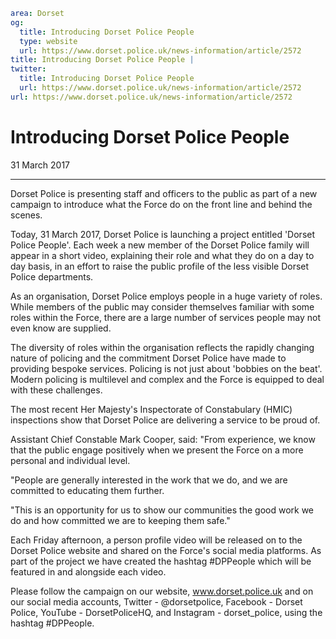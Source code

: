 ```yaml
area: Dorset
og:
  title: Introducing Dorset Police People
  type: website
  url: https://www.dorset.police.uk/news-information/article/2572
title: Introducing Dorset Police People |
twitter:
  title: Introducing Dorset Police People
  url: https://www.dorset.police.uk/news-information/article/2572
url: https://www.dorset.police.uk/news-information/article/2572
```

# Introducing Dorset Police People

31 March 2017

* * *

Dorset Police is presenting staff and officers to the public as part of a new campaign to introduce what the Force do on the front line and behind the scenes.

Today, 31 March 2017, Dorset Police is launching a project entitled 'Dorset Police People'. Each week a new member of the Dorset Police family will appear in a short video, explaining their role and what they do on a day to day basis, in an effort to raise the public profile of the less visible Dorset Police departments.

As an organisation, Dorset Police employs people in a huge variety of roles. While members of the public may consider themselves familiar with some roles within the Force, there are a large number of services people may not even know are supplied.

The diversity of roles within the organisation reflects the rapidly changing nature of policing and the commitment Dorset Police have made to providing bespoke services. Policing is not just about 'bobbies on the beat'. Modern policing is multilevel and complex and the Force is equipped to deal with these challenges.

The most recent Her Majesty's Inspectorate of Constabulary (HMIC) inspections show that Dorset Police are delivering a service to be proud of.

Assistant Chief Constable Mark Cooper, said: "From experience, we know that the public engage positively when we present the Force on a more personal and individual level.

"People are generally interested in the work that we do, and we are committed to educating them further.

"This is an opportunity for us to show our communities the good work we do and how committed we are to keeping them safe."

Each Friday afternoon, a person profile video will be released on to the Dorset Police website and shared on the Force's social media platforms. As part of the project we have created the hashtag #DPPeople which will be featured in and alongside each video.

Please follow the campaign on our website, www.dorset.police.uk and on our social media accounts, Twitter - @dorsetpolice, Facebook - Dorset Police, YouTube - DorsetPoliceHQ, and Instagram - dorset_police, using the hashtag #DPPeople.
